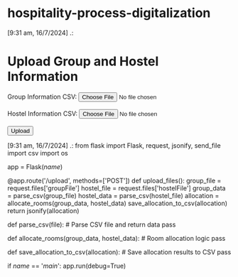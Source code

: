 # hospitality-process-digitalization
[9:31 am, 16/7/2024] .: <!DOCTYPE html>
<html>
<head>
    <title>Hospitality Process Digitalization</title>
</head>
<body>
    <h1>Upload Group and Hostel Information</h1>
    <form id="uploadForm">
        <label for="groupFile">Group Information CSV:</label>
        <input type="file" id="groupFile" name="groupFile" accept=".csv" required><br><br>
        <label for="hostelFile">Hostel Information CSV:</label>
        <input type="file" id="hostelFile" name="hostelFile" accept=".csv" required><br><br>
        <button type="submit">Upload</button>
    </form>
    <div id="results"></div>
    <button id="downloadBtn" style="display:none;">Download CSV</button>
    <script src="app.js"></script>
</body>
</html>
[9:31 am, 16/7/2024] .: from flask import Flask, request, jsonify, send_file
import csv
import os

app = Flask(_name_)

@app.route('/upload', methods=['POST'])
def upload_files():
    group_file = request.files['groupFile']
    hostel_file = request.files['hostelFile']
    group_data = parse_csv(group_file)
    hostel_data = parse_csv(hostel_file)
    allocation = allocate_rooms(group_data, hostel_data)
    save_allocation_to_csv(allocation)
    return jsonify(allocation)

def parse_csv(file):
    # Parse CSV file and return data
    pass

def allocate_rooms(group_data, hostel_data):
    # Room allocation logic
    pass

def save_allocation_to_csv(allocation):
    # Save allocation results to CSV
    pass

if _name_ == '_main_':
    app.run(debug=True)
